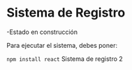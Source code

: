 <h1>Sistema de Registro</h1>
-Estado en construcción

Para ejecutar el sistema, debes poner:

```npm install react```
Sistema de registro 2
